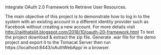 Integrate OAuth 2.0 Framework to Retrieve User Resources. 

The main objective of this project is to demonstrate how to log in to the system with an existing account in a different identity provider such as Facebook without creating a new account.
For more details visit http://rajithatsliit.blogspot.com/2018/10/oauth-20-framework.html To test the project download & extract the zip file. Generate .war file for the demo project and export it to the Tomacat Server then run https://localhost:8443/oAuthWebApp/ in a browser.
